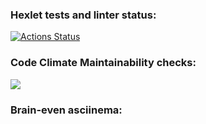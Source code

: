 ### Hexlet tests and linter status:
[![Actions Status](https://github.com/ricerockett/python-project-49/actions/workflows/hexlet-check.yml/badge.svg)](https://github.com/ricerockett/python-project-49/actions)

### Code Climate Maintainability checks:
<a href="https://codeclimate.com/github/ricerockett/python-project-49/maintainability"><img src="https://api.codeclimate.com/v1/badges/a67c4008414ace56d86c/maintainability" /></a>

### Brain-even asciinema:
<script async id="asciicast-fjSwCrglJzx2o6rkvbNU9WtWg" src="https://asciinema.org/a/fjSwCrglJzx2o6rkvbNU9WtWg.js"></script>